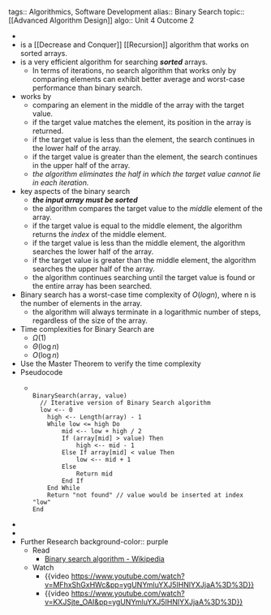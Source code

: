 tags:: Algorithmics, Software Development
alias:: Binary Search
topic:: [[Advanced Algorithm Design]]
algo:: Unit 4 Outcome 2

-
- is a [[Decrease and Conquer]] [[Recursion]] algorithm that works on sorted arrays.
- is a very efficient algorithm for searching ***sorted*** arrays.
	- In terms of iterations, no search algorithm that works only by comparing elements can exhibit better average and worst-case performance than binary search.
- works by
	- comparing an element in the middle of the array with the target value.
	- if the target value matches the element, its position in the array is returned.
	- if the target value is less than the element, the search continues in the lower half of the array.
	- if the target value is greater than the element, the search continues in the upper half of the array.
	- *the algorithm eliminates the half in which the target value cannot lie in each iteration.*
- key aspects of the binary search
	- ***the input array must be sorted***
	- the algorithm compares the target value to the *middle* element of the array.
	- if the target value is equal to the middle element, the algorithm returns the *index* of the middle element.
	- if the target value is less than the middle element, the algorithm searches the lower half of the array.
	- if the target value is greater than the middle element, the algorithm searches the upper half of the array.
	- the algorithm continues searching until the target value is found or the entire array has been searched.
- Binary search has a worst-case time complexity of $O(log n)$, where n is the number of elements in the array.
	- the algorithm will always terminate in a logarithmic number of steps, regardless of the size of the array.
- Time complexities for Binary Search are
	- $\Omega(1)$
	- $\Theta(\log n)$
	- $O(\log n)$
- Use the Master Theorem to verify the time complexity
- Pseudocode
	- ```
	  
	  BinarySearch(array, value)
	  	// Iterative version of Binary Search algorithm
	  	low <-- 0
	      high <-- Length(array) - 1
	      While low <= high Do
	          mid <-- low + high / 2
	          If (array[mid] > value) Then
	              high <-- mid - 1
	          Else If array[mid] < value Then
	              low <-- mid + 1
	          Else
	              Return mid
	          End If
	      End While
	      Return "not found" // value would be inserted at index "low"
	  End
	  ```
-
-
- Further Research
  background-color:: purple
	- Read
		- [Binary search algorithm - Wikipedia](https://en.wikipedia.org/wiki/Binary_search_algorithm)
	- Watch
		- {{video https://www.youtube.com/watch?v=MFhxShGxHWc&pp=ygUNYmluYXJ5IHNlYXJjaA%3D%3D}}
		- {{video https://www.youtube.com/watch?v=KXJSjte_OAI&pp=ygUNYmluYXJ5IHNlYXJjaA%3D%3D}}